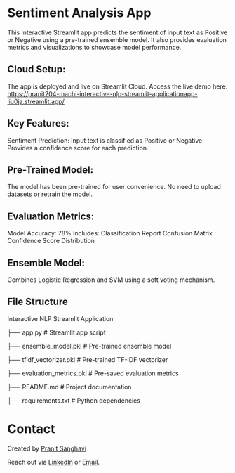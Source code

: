 # **Sentiment Analysis App**

This interactive Streamlit app predicts the sentiment of input text as Positive or Negative using a pre-trained ensemble model. It also provides evaluation metrics and visualizations to showcase model performance.

## **Cloud Setup:**

The app is deployed and live on Streamlit Cloud. Access the live demo here: https://pranit204-machi-interactive-nlp-streamlit-applicationapp-liu0ja.streamlit.app/

## **Key Features:**

Sentiment Prediction:
Input text is classified as Positive or Negative.
Provides a confidence score for each prediction.

## **Pre-Trained Model:**

The model has been pre-trained for user convenience.
No need to upload datasets or retrain the model.

## **Evaluation Metrics:**

Model Accuracy: 78%
Includes:
Classification Report
Confusion Matrix
Confidence Score Distribution

## **Ensemble Model:**

Combines Logistic Regression and SVM using a soft voting mechanism.

## **File Structure**

Interactive NLP Streamlit Application

├── app.py                     # Streamlit app script

├── ensemble_model.pkl         # Pre-trained ensemble model

├── tfidf_vectorizer.pkl       # Pre-trained TF-IDF vectorizer

├── evaluation_metrics.pkl     # Pre-saved evaluation metrics

├── README.md                  # Project documentation

├── requirements.txt           # Python dependencies


# **Contact**

Created by [Pranit Sanghavi](https://github.com/pranit204)

Reach out via [LinkedIn](https://www.linkedin.com/in/pranit-sanghavi) or [Email](mailto:pranit.careers@gmail.com).
